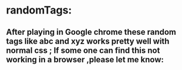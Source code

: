 # randomTags:
After playing in Google chrome these random tags like abc and xyz works pretty well with normal css ;
If some one can find this not working in  a browser ,please let me know:
-------------------------------------------------------------------------------
<!DOCTYPE html>
<html>
  <head>
    <meta charset="UTF-8" />
    <title>css with random </title>
     <style>
        abc {
    font: 100% Courier New;
    margin: 20px;
    line-height: 26px;
    background-color: #FFFFFF;
    text-align: center;
    color: yellow;
}
  xyz{
    font: 100% Courier New;
    margin: 10px;
    line-height: 80x;
    background-color: #F0F0F0;
    text-align: center;
    color: blue
}
.container {
    xmin-width: 900px;
}

.wrapper {
    position: relative;
    overflow: auto;
}

#domdom{
    color: #84c754;
    padding: 15px;
}

#main {
    padding: 10px;
    color: #84c754;
}

#para1 {
    text-align: center;
    color: red;
}
    

     </style>
     
  </head>
  <body>
  <abc id= "para1" > this is a random content wit  tag abc </abc> no taged
   <xyz> this is a ranother content wit  tag abc </xyz>
    
  </body>
</html>

